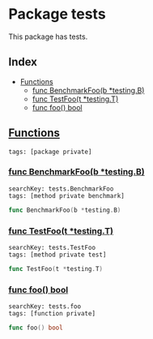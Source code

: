 # Package tests

This package has tests. 

## Index

* [Functions](#func)
    * [func BenchmarkFoo(b *testing.B)](#BenchmarkFoo)
    * [func TestFoo(t *testing.T)](#TestFoo)
    * [func foo() bool](#foo)


## <a id="func" href="#func">Functions</a>

```
tags: [package private]
```

### <a id="BenchmarkFoo" href="#BenchmarkFoo">func BenchmarkFoo(b *testing.B)</a>

```
searchKey: tests.BenchmarkFoo
tags: [method private benchmark]
```

```Go
func BenchmarkFoo(b *testing.B)
```

### <a id="TestFoo" href="#TestFoo">func TestFoo(t *testing.T)</a>

```
searchKey: tests.TestFoo
tags: [method private test]
```

```Go
func TestFoo(t *testing.T)
```

### <a id="foo" href="#foo">func foo() bool</a>

```
searchKey: tests.foo
tags: [function private]
```

```Go
func foo() bool
```

